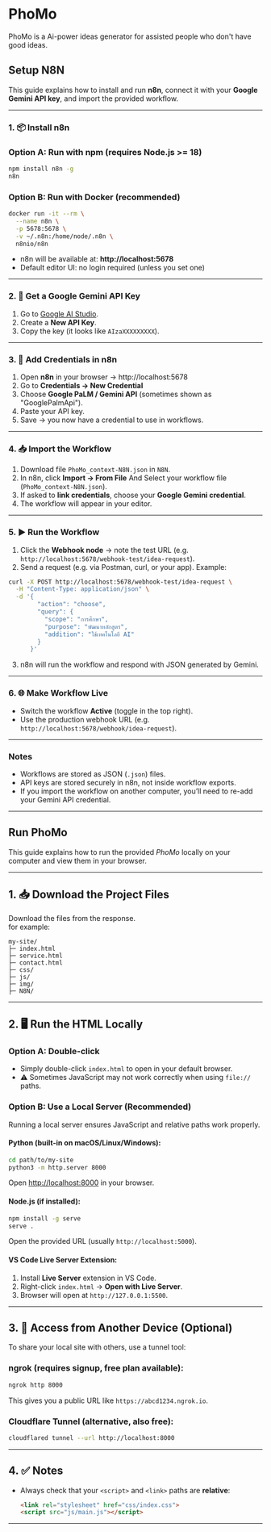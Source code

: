 # PhoMo
PhoMo is a Ai-power ideas  generator for assisted people who don't have good ideas.

## Setup N8N
This guide explains how to install and run **n8n**, connect it with your **Google Gemini API key**, and import the provided workflow.

---

### 1. 📦 Install n8n

### Option A: Run with npm (requires Node.js >= 18)
```bash
npm install n8n -g
n8n
```

### Option B: Run with Docker (recommended)
```bash
docker run -it --rm \
  --name n8n \
  -p 5678:5678 \
  -v ~/.n8n:/home/node/.n8n \
  n8nio/n8n
```

- n8n will be available at: **http://localhost:5678**
- Default editor UI: no login required (unless you set one)

---

### 2. 🔑 Get a Google Gemini API Key

1. Go to [Google AI Studio](https://aistudio.google.com/).  
2. Create a **New API Key**.  
3. Copy the key (it looks like `AIzaXXXXXXXXX`).

---

### 3. 🔐 Add Credentials in n8n

1. Open **n8n** in your browser → http://localhost:5678  
2. Go to **Credentials → New Credential**  
3. Choose **Google PaLM / Gemini API** (sometimes shown as "GooglePalmApi").  
4. Paste your API key.  
5. Save → you now have a credential to use in workflows.

---

### 4. 📥 Import the Workflow

1. Download file `PhoMo_context-N8N.json` in `N8N`.
2. In n8n, click **Import → From File** And Select your workflow file (`PhoMo_context-N8N.json`).  
3. If asked to **link credentials**, choose your **Google Gemini credential**.  
4. The workflow will appear in your editor.

---

### 5. ▶️ Run the Workflow

1. Click the **Webhook node** → note the test URL (e.g. `http://localhost:5678/webhook-test/idea-request`).  
2. Send a request (e.g. via Postman, curl, or your app). Example:

```bash
curl -X POST http://localhost:5678/webhook-test/idea-request \
  -H "Content-Type: application/json" \
  -d '{
        "action": "choose",
        "query": {
          "scope": "การศึกษา",
          "purpose": "พัฒนาหลักสูตร",
          "addition": "ใช้เทคโนโลยี AI"
        }
      }'
```

3. n8n will run the workflow and respond with JSON generated by Gemini.

---

### 6. 🌐 Make Workflow Live

- Switch the workflow **Active** (toggle in the top right).  
- Use the production webhook URL (e.g. `http://localhost:5678/webhook/idea-request`).  

---

### Notes

- Workflows are stored as JSON (`.json`) files.  
- API keys are stored securely in n8n, not inside workflow exports.  
- If you import the workflow on another computer, you’ll need to re-add your Gemini API credential.  

---

## Run PhoMo
This guide explains how to run the provided *PhoMo* locally on your computer and view them in your browser.

---

## 1. 📥 Download the Project Files

Download the files from the response.  
for example:

```
my-site/
├─ index.html
├─ service.html
├─ contact.html
├─ css/
├─ js/
├─ img/
├─ N8N/
```

---

## 2. 🖥️ Run the HTML Locally

### Option A: Double-click
- Simply double-click `index.html` to open in your default browser.  
- ⚠️ Sometimes JavaScript may not work correctly when using `file://` paths.

### Option B: Use a Local Server (Recommended)
Running a local server ensures JavaScript and relative paths work properly.

#### Python (built-in on macOS/Linux/Windows):
```bash
cd path/to/my-site
python3 -m http.server 8000
```
Open [http://localhost:8000](http://localhost:8000) in your browser.

#### Node.js (if installed):
```bash
npm install -g serve
serve .
```
Open the provided URL (usually `http://localhost:5000`).

#### VS Code Live Server Extension:
1. Install **Live Server** extension in VS Code.  
2. Right-click `index.html` → **Open with Live Server**.  
3. Browser will open at `http://127.0.0.1:5500`.

---

## 3. 📱 Access from Another Device (Optional)

To share your local site with others, use a tunnel tool:

### ngrok (requires signup, free plan available):
```bash
ngrok http 8000
```
This gives you a public URL like `https://abcd1234.ngrok.io`.

### Cloudflare Tunnel (alternative, also free):
```bash
cloudflared tunnel --url http://localhost:8000
```

---

## 4. ✅ Notes
- Always check that your `<script>` and `<link>` paths are **relative**:
  ```html
  <link rel="stylesheet" href="css/index.css">
  <script src="js/main.js"></script>
  ```  
---
